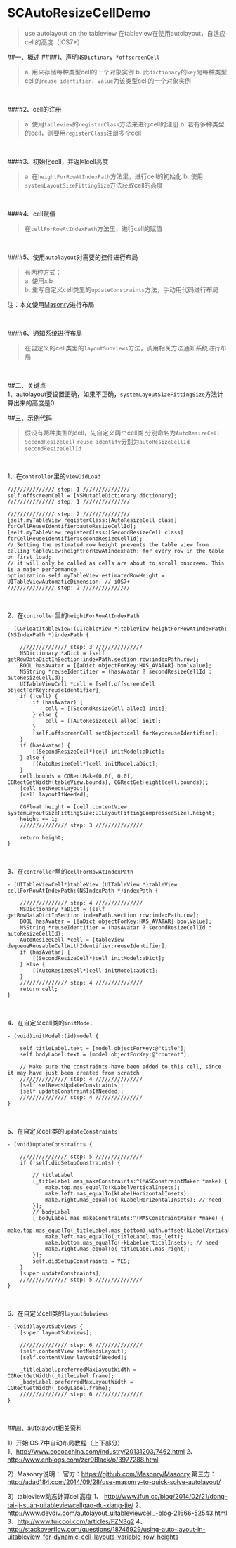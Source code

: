 # SCAutoResizeCellDemo

> use autolayout on the tableview 
> 在tableview在使用autolayout，自适应cell的高度（iOS7+）

##一、概述
####1、声明`NSDictinary *offscreenCell`

> a. 用来存储每种类型cell的一个对象实例
> b. 此`dictionary`的`key`为每种类型cell的`reuse identifier`，`value`为该类型cell的一个对象实例

<br />

####2、cell的注册

> a. 使用`tableview`的`registerClass`方法来进行cell的注册
> b. 若有多种类型的cell，则要用`registerClass`注册多个cell

<br />

####3、初始化cell，并返回cell高度  

> a. 在`heightForRowAtIndexPath`方法里，进行cell的初始化
> b. 使用`systemLayoutSizeFittingSize`方法获取cell的高度

<br />

####4、cell赋值

> 在`cellForRowAtIndexPath`方法里，进行cell的赋值

<br />

####5、使用`autolayout`对需要的控件进行布局  

> 有两种方式：  
> a. 使用xib  
> b. 重写自定义cell类里的`updateConstraints`方法，手动用代码进行布局

注：本文使用[Masonry](https://github.com/Masonry/Masonry)进行布局  

<br />
    
####6、通知系统进行布局

> 在自定义的cell类里的`layoutSubviews`方法，调用相关方法通知系统进行布局

<br />


##二、关键点  
1、autolayout要设置正确，如果不正确，`systemLayoutSizeFittingSize`方法计算出来的高度是0

##三、示例代码

> 假设有两种类型的cell，先自定义两个cell类
> 分别命名为`AutoResizeCell` `SecondResizeCell`
> `reuse identify`分别为`autoResizeCellId` `secondResizeCellId`

<br />

1、在`controller`里的`viewDidLoad`

```
/////////////// step: 1 ///////////////
self.offscreenCell = [NSMutableDictionary dictionary];
/////////////// step: 1 ///////////////

/////////////// step: 2 ///////////////
[self.myTableView registerClass:[AutoResizeCell class] forCellReuseIdentifier:autoResizeCellId];
[self.myTableView registerClass:[SecondResizeCell class] forCellReuseIdentifier:secondResizeCellId];
// Setting the estimated row height prevents the table view from calling tableView:heightForRowAtIndexPath: for every row in the table on first load;
// it will only be called as cells are about to scroll onscreen. This is a major performance optimization.self.myTableView.estimatedRowHeight = UITableViewAutomaticDimension; // iOS7+
/////////////// step: 2 ///////////////
```

<br />

2、在`controller`里的`heightForRowAtIndexPath`  

```
- (CGFloat)tableView:(UITableView *)tableView heightForRowAtIndexPath:(NSIndexPath *)indexPath {
    
    /////////////// step: 3 ///////////////
    NSDictionary *aDict = [self getRowDataDictInSection:indexPath.section row:indexPath.row];
    BOOL hasAvatar = [[aDict objectForKey:HAS_AVATAR] boolValue];
    NSString *reuseIdentifier = (hasAvatar ? secondResizeCellId : autoResizeCellId);
    UITableViewCell *cell = [self.offscreenCell objectForKey:reuseIdentifier];
    if (!cell) {
        if (hasAvatar) {
            cell = [[SecondResizeCell alloc] init];
        } else {
            cell = [[AutoResizeCell alloc] init];
        }
        [self.offscreenCell setObject:cell forKey:reuseIdentifier];
    }
    if (hasAvatar) {
        [(SecondResizeCell*)cell initModel:aDict];
    } else {
        [(AutoResizeCell*)cell initModel:aDict];
    }
    cell.bounds = CGRectMake(0.0f, 0.0f, CGRectGetWidth(tableView.bounds), CGRectGetHeight(cell.bounds));
    [cell setNeedsLayout];
    [cell layoutIfNeeded];
    
    CGFloat height = [cell.contentView systemLayoutSizeFittingSize:UILayoutFittingCompressedSize].height;
    height += 1;
    /////////////// step: 3 ///////////////
    
    return height;
}
```

<br />

3、在`controller`里的`cellForRowAtIndexPath`

```
- (UITableViewCell*)tableView:(UITableView *)tableView cellForRowAtIndexPath:(NSIndexPath *)indexPath {
    
    /////////////// step: 4 ///////////////
    NSDictionary *aDict = [self getRowDataDictInSection:indexPath.section row:indexPath.row];
    BOOL hasAvatar = [[aDict objectForKey:HAS_AVATAR] boolValue];
    NSString *reuseIdentifier = (hasAvatar ? secondResizeCellId : autoResizeCellId);
    AutoResizeCell *cell = [tableView dequeueReusableCellWithIdentifier:reuseIdentifier];
    if (hasAvatar) {
        [(SecondResizeCell*)cell initModel:aDict];
    } else {
        [(AutoResizeCell*)cell initModel:aDict];
    }
    /////////////// step: 4 ///////////////
    return cell;
}
```

<br />

4、在自定义cell类的`initModel`

```
- (void)initModel:(id)model {
    
    self.titleLabel.text = [model objectForKey:@"title"];
    self.bodyLabel.text = [model objectForKey:@"content"];
    
    // Make sure the constraints have been added to this cell, since it may have just been created from scratch
    /////////////// step: 4 ///////////////
    [self setNeedsUpdateConstraints];
    [self updateConstraintsIfNeeded];
    /////////////// step: 4 ///////////////
}
```

<br />

5、在自定义cell类的`updateConstraints`

```
- (void)updateConstraints {
    
    /////////////// step: 5 ///////////////
    if (!self.didSetupConstraints) {
        
        // titleLabel
        [_titleLabel mas_makeConstraints:^(MASConstraintMaker *make) {
            make.top.mas_equalTo(kLabelVerticalInsets);
            make.left.mas_equalTo(kLabelHorizontalInsets);
            make.right.mas_equalTo(-kLabelHorizontalInsets); // need
        }];
        // bodyLabel
        [_bodyLabel mas_makeConstraints:^(MASConstraintMaker *make) {
            make.top.mas_equalTo(_titleLabel.mas_bottom).with.offset(kLabelVerticalInsets);
            make.left.mas_equalTo(_titleLabel.mas_left);
            make.bottom.mas_equalTo(-kLabelVerticalInsets); // need
            make.right.mas_equalTo(_titleLabel.mas_right);
        }];
        self.didSetupConstraints = YES;
    }
    [super updateConstraints];
    /////////////// step: 5 ///////////////
}
```

<br />

6、在自定义cell类的`layoutSubviews`

```
- (void)layoutSubviews {
    [super layoutSubviews];
    
    /////////////// step: 6 ///////////////
    [self.contentView setNeedsLayout];
    [self.contentView layoutIfNeeded];
    
    _titleLabel.preferredMaxLayoutWidth = CGRectGetWidth(_titleLabel.frame);
    _bodyLabel.preferredMaxLayoutWidth = CGRectGetWidth(_bodyLabel.frame);
    /////////////// step: 6 ///////////////
}
```

<br />

##四、autolayout相关资料

1）开始iOS 7中自动布局教程（上下部分）  
    1、http://www.cocoachina.com/industry/20131203/7462.html
    2、http://www.cnblogs.com/zer0Black/p/3977288.html


2）Masonry说明：
官方：https://github.com/Masonry/Masonry
第三方：http://adad184.com/2014/09/28/use-masonry-to-quick-solve-autolayout/


3）tableview动态计算cell高度
1、 http://www.ifun.cc/blog/2014/02/21/dong-tai-ji-suan-uitableviewcellgao-du-xiang-jie/
2、http://www.devdiv.com/autolayout_uitableviewcell_-blog-21666-52543.html
3、http://www.tuicool.com/articles/FZN3q2
4、http://stackoverflow.com/questions/18746929/using-auto-layout-in-uitableview-for-dynamic-cell-layouts-variable-row-heights


<br />



    
















